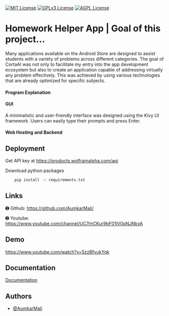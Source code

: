 


[![MIT License](https://img.shields.io/badge/License-MIT-green.svg)](https://choosealicense.com/licenses/mit/)
[![GPLv3 License](https://img.shields.io/badge/License-GPL%20v3-yellow.svg)](https://opensource.org/licenses/)
[![AGPL License](https://img.shields.io/badge/license-AGPL-blue.svg)](http://www.gnu.org/licenses/agpl-3.0)


# Homework Helper App | Goal of this project...

Many applications available on the Android Store are designed to assist students with a variety of problems across different categories. The goal of CortaAI was not only to facilitate my entry into the app development ecosystem but also to create an application capable of addressing virtually any problem effectively. This was achieved by using various technologies that are already optimized for specific subjects.

#### Program Explanation

#### GUI

A minimalistic and user-friendly interface was designed using the Kivy UI framework. Users can easily type their prompts and press Enter.



#### Web Hosting and Backend
  
## Deployment

Get API key at https://products.wolframalpha.com/api

Download python packages

```bash
    pip install -r requirements.txt
```

## Links

➊ Github: https://github.com/AumkarMali/

➋ Youtube: https://www.youtube.com/channel/UC7rhCKur9bF01lV0pNJNkvA
## Demo

https://www.youtube.com/watch?v=5zzBfvukYqk

## Documentation

[Documentation](hhttps://reference.wolfram.com/language/ref/WolframAlpha)


## Authors

- [@AumkarMali](https://www.github.com/AumkarMali)

